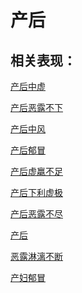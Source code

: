 # 产后## 相关表现：[产后中虚](https://zuoye.gmzyh.com/search?key=产后中虚)[产后恶露不下](https://zuoye.gmzyh.com/search?key=产后恶露不下)[产后中风](https://zuoye.gmzyh.com/search?key=产后中风)[产后郁冒](https://zuoye.gmzyh.com/search?key=产后郁冒)[产后虚羸不足](https://zuoye.gmzyh.com/search?key=产后虚羸不足)[产后下利虚极](https://zuoye.gmzyh.com/search?key=产后下利虚极)[产后恶露不尽](https://zuoye.gmzyh.com/search?key=产后恶露不尽)[产后](https://zuoye.gmzyh.com/search?key=产后)[恶露淋漓不断](https://zuoye.gmzyh.com/search?key=恶露淋漓不断)[产妇郁冒](https://zuoye.gmzyh.com/search?key=产妇郁冒)